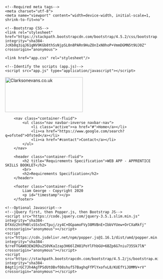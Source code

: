<!DOCTYPE html>
<html lang="en">

<head>
    <title>Web App Test</title>

    <!--Required meta tags-->
    <meta charset="utf-8">
    <meta name="viewport" content="width=device-width, initial-scale=1, shrink-to-fit=no">

    <!--Bootstrap CSS-->
    <link rel="stylesheet" href="https://stackpath.bootstrapcdn.com/bootstrap/4.5.2/css/bootstrap.min.css" integrity="sha384-JcKb8q3iqJ61gNV9KGb8thSsNjpSL0n8PARn9HuZOnIxN0hoP+VmmDGMN5t9UJ0Z" crossorigin="anonymous">
    
    <link href="app.css" rel="stylesheet"/>

    <!--Identify the scripts (app.js)-->
    <script src="app.js" type="application/javascript"></script>
</head>

<!--Function called from app.js)-->
<body onload="onLoad()">
    <a href="https://www.clarksonevans.co.uk"><img src="Images/CE LOGO.jpg" alt="Clarksonevans.co.uk" style="width:256px;height:115px"></a>
    
        <nav class="container-fluid">
            <ul class="nav navbar-inverse navbar-nav">
                <li class="active"><a href="#">Home</a></li>
                <li><a href="https://www.google.com/search?q=ofsted">Ofsted</a></li>
                <li><a href="#contact">Contact</a></li>
            </ul>
        </nav>

        <header class="container-fluid">
            <h2 title="Requirements Specification">WEB APP - APPRENTICE SKILLS BOOKLET</h2>
            <br>
            <h2>Requirements Specification</h2>
        </header>

        <footer class="container-fluid">
            Liam George - Copyright 2020
            <p id="timestamp"></p>
        </footer>

    <!--Optional Javascript-->
    <!--jQuery first, then Popper.js, then Bootstrap JS-->
    <script src="https://code.jquery.com/jquery-3.5.1.slim.min.js" integrity="sha384-DfXdz2htPH0lsSSs5nCTpuj/zy4C+OGpamoFVy38MVBnE+IbbVYUew+OrCXaRkfj" crossorigin="anonymous"></script>
    <script src="https://cdn.jsdelivr.net/npm/popper.js@1.16.1/dist/umd/popper.min.js" integrity="sha384-9/reFTGAW83EW2RDu2S0VKaIzap3H66lZH81PoYlFhbGU+6BZp6G7niu735Sk7lN" crossorigin="anonymous"></script>
    <script src="https://stackpath.bootstrapcdn.com/bootstrap/4.5.2/js/bootstrap.min.js" integrity="sha384-B4gt1jrGC7Jh4AgTPSdUtOBvfO8shuf57BaghqFfPlYxofvL8/KUEfYiJOMMV+rV" crossorigin="anonymous"></script>

</body>
</html>
